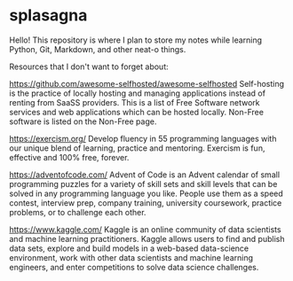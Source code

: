 # splasagna

Hello! This repository is where I plan to store my notes while learning Python, Git, Markdown, and other neat-o things.


Resources that I don't want to forget about:

https://github.com/awesome-selfhosted/awesome-selfhosted
Self-hosting is the practice of locally hosting and managing applications instead of renting from SaaSS providers.
This is a list of Free Software network services and web applications which can be hosted locally. Non-Free software is listed on the Non-Free page.

https://exercism.org/
Develop fluency in 55 programming languages with our unique blend of learning, practice and mentoring. Exercism is fun, effective and 100% free, forever.

https://adventofcode.com/
Advent of Code is an Advent calendar of small programming puzzles for a variety of skill sets and skill levels that can be solved in any programming
language you like. People use them as a speed contest, interview prep, company training, university coursework, practice problems, or to challenge each
other.

https://www.kaggle.com/
Kaggle is an online community of data scientists and machine learning practitioners. Kaggle allows users to find and publish data sets, explore and build
models in a web-based data-science environment, work with other data scientists and machine learning engineers, and enter competitions to solve data
science challenges.

